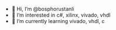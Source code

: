 - 👋 Hi, I’m @bosphorustanli
- 👀 I’m interested in c#, xilinx, vivado, vhdl
- 🌱 I’m currently learning vivado, vhdl, c

